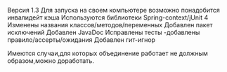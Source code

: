


Версия 1.3
Для запуска на своем компьютере возможно понадобится инвалидейт кэша
Используются библиотеки Spring-context/jUnit 4
Изменены названия классов/методов/переменных
Добавлен пакет исключений
Добавлен JavaDoc
Исправлены тесты -добавлены правило/ассерты/ожидания
Добавлен гит-игнор


Имеются случаи,для которых объединение работает не должным образом,можно доработать.
